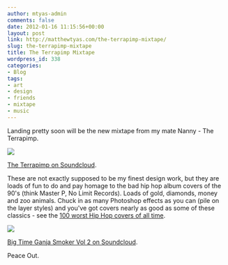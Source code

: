 ```yaml
---
author: mtyas-admin
comments: false
date: 2012-01-16 11:15:56+00:00
layout: post
link: http://matthewtyas.com/the-terrapimp-mixtape/
slug: the-terrapimp-mixtape
title: The Terrapimp Mixtape
wordpress_id: 338
categories:
- Blog
tags:
- art
- design
- friends
- mixtape
- music
---
```


Landing pretty soon will be the new mixtape from my mate Nanny - The Terrapimp.

[![](http://matthewtyas.com/wp-content/uploads/2012/01/Terrapimps.jpg)](http://matthewtyas.com/wp-content/uploads/2012/01/Terrapimps.jpg)

[The Terrapimp on Soundcloud](http://soundcloud.com/nannybanton/terrapimp).

These are not exactly supposed to be my finest design work, but they are loads of fun to do and pay homage to the bad hip hop album covers of the 90's (think Master P, No Limit Records). Loads of gold, diamonds, money and zoo animals. Chuck in as many Photoshop effects as you can (pile on the layer styles) and you've got covers nearly as good as some of these classics - see the [100 worst Hip Hop covers of all time](http://www.buzzfeed.com/melismashable/the-100-worst-hip-hop-album-covers-of-all-time).

[![](http://matthewtyas.com/wp-content/uploads/2012/01/nanny.jpg)](http://matthewtyas.com/wp-content/uploads/2012/01/nanny.jpg)

[Big Time Ganja Smoker Vol 2 on Soundcloud]("http://soundcloud.com/nannybanton/big-time-ganja-smoker-vol-2).

Peace Out.
